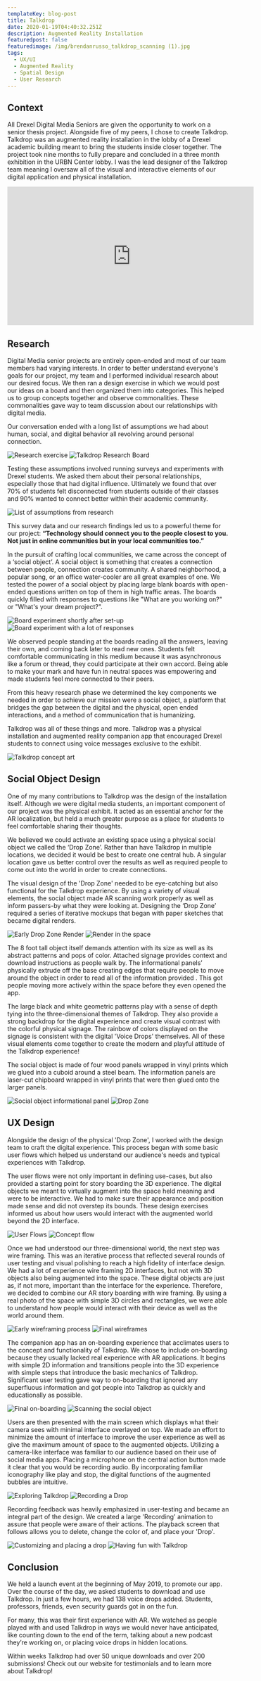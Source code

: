 ```yaml
---
templateKey: blog-post
title: Talkdrop
date: 2020-01-19T04:40:32.251Z
description: Augmented Reality Installation
featuredpost: false
featuredimage: /img/brendanrusso_talkdrop_scanning (1).jpg
tags:
  - UX/UI
  - Augmented Reality
  - Spatial Design
  - User Research
---
```



## Context

All Drexel Digital Media Seniors are given the opportunity to work on a senior thesis project. Alongside five of my peers, I chose to create Talkdrop. Talkdrop was an augmented reality installation in the lobby of a Drexel academic building meant to bring the students inside closer together.  The project took nine months to fully prepare and concluded in a three month exhibition in the URBN Center lobby. I was the lead designer of the Talkdrop team meaning I oversaw all of the visual and interactive elements of our digital application and physical installation.

<iframe width="560" height="315" src="https://www.youtube.com/embed/9WrczNlywYI?controls=0" frameborder="0" allow="accelerometer; autoplay; encrypted-media; gyroscope; picture-in-picture" allowfullscreen></iframe>

## Research

Digital Media senior projects are entirely open-ended and most of our team members had varying interests. In order to better understand everyone's goals for our project, my team and I performed individual research about our desired focus. We then ran a design exercise in which we would post our ideas on a board and then organized them into categories. This helped us to group concepts together and observe commonalities. These commonalities gave way to team discussion about our relationships with digital media.

Our conversation ended with a long list of assumptions we had about human, social, and digital behavior all revolving around personal connection.

![Research exercise](//a.storyblok.com/f/52110/480x270/e3509b3cff/brendanrusso_talkdrop_researchexercise.gif) ![Talkdrop Research Board](//a.storyblok.com/f/52110/1920x1080/3dd58625f9/brendanrusso_talkdropresearchboard.jpg)

Testing these assumptions involved running surveys and experiments with Drexel students. We asked them about their personal relationships, especially those that had digital influence. Ultimately we found that over 70% of students felt disconnected from students outside of their classes and 90% wanted to connect better within their academic community.

![List of assumptions from research](//a.storyblok.com/f/52110/1280x960/a6b87c4545/brendanrusso_talkdrop_assumptions.JPG)

This survey data and our research findings led us to a powerful theme for our project: **“Technology should connect you to the people closest to you. Not just in online communities but in your local communities too.”**

In the pursuit of crafting local communities, we came across the concept of a ‘social object’. A social object is something that creates a connection between people, connection creates community. A shared neighborhood, a popular song, or an office water-cooler are all great examples of one. We tested the power of a social object by placing large blank boards with open-ended questions written on top of them in high traffic areas. The boards quickly filled with responses to questions like "What are you working on?" or "What's your dream project?". 

![Board experiment shortly after set-up](//a.storyblok.com/f/52110/1478x1191/fa8c483eb2/brendanrusso_talkdrop_boardfilling.jpg) ![Board experiment with a lot of responses](//a.storyblok.com/f/52110/1478x1191/d1578bdc44/brendanrusso_talkdrop_impossibleboard.jpg)

We observed people standing at the boards reading all the answers, leaving their own, and coming back later to read new ones. Students felt comfortable communicating in this medium because it was asynchronous like a forum or thread, they could participate at their own accord. Being able to make your mark and have fun in neutral spaces was empowering and made students feel more connected to their peers. 

From this heavy research phase we determined the key components we needed in order to achieve our mission were a social object, a platform that bridges the gap between the digital and the physical, open ended interactions, and a method of communication that is humanizing.

Talkdrop was all of these things and more. Talkdrop was a physical installation and augmented reality companion app that encouraged Drexel students to connect using voice messages exclusive to the exhibit.

![Talkdrop concept art](//a.storyblok.com/f/52110/1999x1124/596a7509de/brendanrusso_talkdrop_conceptart.jpg)

## Social Object Design

One of my many contributions to Talkdrop was the design of the installation itself. Although we were digital media students, an important component of our project was the physical exhibit. It acted as an essential anchor for the AR localization, but held a much greater purpose as a place for students to feel comfortable sharing their thoughts. 

We believed we could activate an existing space using a physical social object we called the ‘Drop Zone’. Rather than have Talkdrop in multiple locations, we decided it would be best to create one central hub. A singular location gave us better control over the results as well as required people to come out into the world in order to create connections.

The visual design of the 'Drop Zone' needed to be eye-catching but also functional for the Talkdrop experience. By using a variety of visual elements, the social object made AR scanning work properly as well as inform passers-by what they were looking at. Designing the ‘Drop Zone’ required a series of iterative mockups that began with paper sketches that became digital renders. 

![Early Drop Zone Render](//a.storyblok.com/f/52110/1920x1440/0f4b609ce9/brendanrusso_talkdrop_socialobjectearlyrender.jpg) ![Render in the space](//a.storyblok.com/f/52110/1920x1440/65a9f41693/brendanrusso_talkdrop_socialobjectrender.jpg)

The 8 foot tall object itself demands attention with its size as well as its abstract patterns and pops of color. Attached signage provides context and download instructions as people walk by. The informational panels’ physically extrude off the base creating edges that require people to move around the object in order to read all of the information provided . This got people moving more actively within the space before they even opened the app.

The large black and white geometric patterns play with a sense of depth tying into the three-dimensional themes of Talkdrop. They also provide a strong backdrop for the digital experience and create visual contrast with the colorful physical signage. The rainbow of colors displayed on the signage is consistent with the digital 'Voice Drops' themselves. All of these visual elements come together to create the modern and playful attitude of the Talkdrop experience!

The social object is made of four wood panels wrapped in vinyl prints which we glued into a cuboid around a steel beam. The information panels are laser-cut chipboard wrapped in vinyl prints that were then glued onto the larger panels.

![Social object informational panel](//a.storyblok.com/f/52110/989x1232/a1dfded54a/brendanrusso_talkdrop_socialobjectclose.jpg) ![Drop Zone](//a.storyblok.com/f/52110/989x1232/14a7afb52f/brendanrusso_talkdrop_socialobject.jpg)

## UX Design

Alongside the design of the physical 'Drop Zone', I worked with the design team to craft the digital experience. This process began with some basic user flows which helped us understand our audience's needs and typical experiences with Talkdrop. 

The user flows were not only important in defining use-cases, but also provided a starting point for story boarding the 3D experience. The digital objects we meant to virtually augment into the space held meaning and were to be interactive. We had to make sure their appearance and position made sense and did not overstep its bounds. These design exercises informed us about how users would interact with the augmented world beyond the 2D interface.

![User Flows](//a.storyblok.com/f/52110/1494x1934/0dcc4eae8e/brendanrusso_talkdrop_userflows.jpg) ![Concept flow](//a.storyblok.com/f/52110/2224x1668/377cc36dea/brendanrusso_talkdrop_conceptflow.jpg)

Once we had understood our three-dimensional world, the next step was wire framing. This was an iterative process that reflected several rounds of user testing and visual polishing to reach a high fidelity of interface design. We had a lot of experience wire framing 2D interfaces, but not with 3D objects also being augmented into the space. These digital objects are just as, if not more, important than the interface for the experience. Therefore, we decided to combine our AR story boarding with wire framing. By using a real photo of the space with simple 3D circles and rectangles, we were able to understand how people would interact with their device as well as the world around them.

![Early wireframing process](//a.storyblok.com/f/52110/7155x6057/6e13af657d/brendanrusso_talkdrop_oldwireframes.jpg) ![Final wireframes](//a.storyblok.com/f/52110/5486x1209/626d7ff013/brendanrusso_talkdrop_finalwireframes.jpg)

The companion app has an on-boarding experience that acclimates users to the concept and functionality of Talkdrop. We chose to include on-boarding because they usually lacked real experience with AR applications. It begins with simple 2D information and transitions people into the 3D experience with simple steps that introduce the basic mechanics of Talkdrop. Significant user testing gave way to on-boarding that ignored any superfluous information and got people into Talkdrop as quickly and educationally as possible.

![Final on-boarding](//a.storyblok.com/f/52110/720x863/6efe31321d/brendanrusso_talkdrop_onboarding.jpg) ![Scanning the social object](//a.storyblok.com/f/52110/720x863/725bcefe5d/brendanrusso_talkdrop_scanning.jpg)

Users are then presented with the main screen which displays what their camera sees with minimal interface overlayed on top. We made an effort to minimize the amount of interface to improve the user experience as well as give the maximum amount of space to the augmented objects. Utilizing a camera-like interface was familiar to our audience based on their use of social media apps. Placing a microphone on the central action button made it clear that you would be recording audio. By incorporating familiar iconography like play and stop, the digital functions of the augmented bubbles are intuitive. 

![Exploring Talkdrop](//a.storyblok.com/f/52110/1620x1080/33562cb1ca/brendanrusso_talkdrop_exploring.jpg) ![Recording a Drop](//a.storyblok.com/f/52110/1620x1080/1de1f726a5/brendanrusso_talkdrop_recording.jpg)

Recording feedback was heavily emphasized in user-testing and became an integral part of the design. We created a large 'Recording' animation to assure that people were aware of their actions. The playback screen that follows allows you to delete, change the color of, and place your 'Drop'.

![Customizing and placing a drop](//a.storyblok.com/f/52110/1620x1080/0530cca8f3/brendanrusso_talkdrop_customizing.jpg) ![Having fun with Talkdrop](//a.storyblok.com/f/52110/1620x1080/8b9587bb5a/brendanrusso_havingfunwithtalkdrop.jpg)

## Conclusion

We held a launch event at the beginning of May 2019, to promote our app. Over the course of the day, we asked students to download and use Talkdrop. In just a few hours, we had 138 voice drops added. Students, professors, friends, even security guards got in on the fun. 

For many, this was their first experience with AR. We watched as people played with and used Talkdrop in ways we would never have anticipated, like counting down to the end of the term, talking about a new podcast they’re working on, or placing voice drops in hidden locations.

Within weeks Talkdrop had over 50 unique downloads and over 200 submissions! Check out our website for testimonials and to learn more about Talkdrop!
